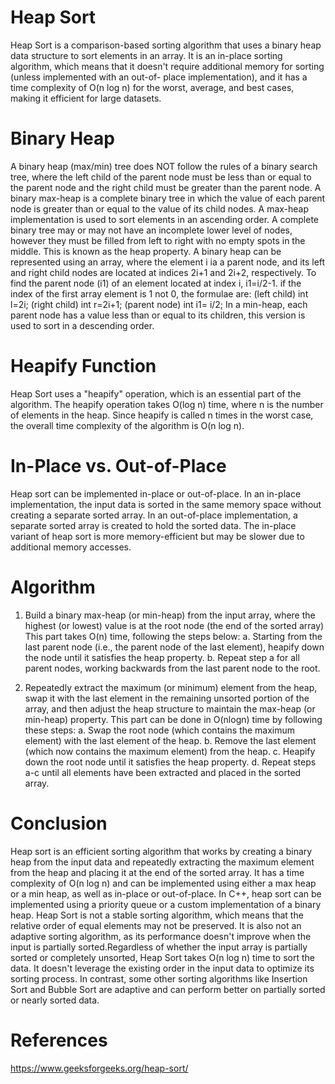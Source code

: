 # Heap Sort
Heap Sort is a comparison-based sorting algorithm that uses a binary heap data structure to sort elements in an array. 
It is an in-place sorting algorithm, which means that it doesn't require additional memory for sorting (unless implemented with an out-of- place implementation), and 
it has a time complexity of O(n log n) for the worst, average, and best cases, making it efficient for large datasets.

# Binary Heap

A binary heap (max/min) tree does NOT follow the rules of a binary search tree, where the left child of the parent node must be less than or equal to the parent node 
and the right child must be greater than the parent node.
A binary max-heap is a complete binary tree in which the value of each parent node is greater than or equal to the value of its child nodes. A max-heap implementation is used to sort elements in an ascending order. A complete binary tree may or may not have  an incomplete lower level of nodes, however they must be filled from left to right with no empty spots in the middle. This is known as the heap property. A binary heap can be represented using an array, where the element i ia a parent node, and its left and right child nodes are located at indices 2i+1 and 2i+2, respectively. To find the parent node (i1) of an element located at index i, i1=i/2-1.
if the index of the first array element is 1 not 0, the formulae are:
(left child) int l=2i;
(right child) int r=2i+1;
(parent node) int i1= i/2;
In a min-heap, each parent node has a value less than or equal to its children, this version is used to sort in a descending order.


 # Heapify Function
Heap Sort uses a "heapify" operation, which is an essential part of the algorithm. 
The heapify operation takes O(log n) time, where n is the number of elements in the heap. 
Since heapify is called n times in the worst case, the overall time complexity of the algorithm is O(n log n).

# In-Place vs. Out-of-Place
Heap sort can be implemented in-place or out-of-place. In an in-place implementation, the input data is sorted in the same memory space without creating a separate sorted array. In an out-of-place implementation, a separate sorted array is created to hold the sorted data. The in-place variant of heap sort is more memory-efficient but may be slower due to additional memory accesses.

# Algorithm

   1.  Build a binary max-heap (or min-heap) from the input array, where the highest (or lowest) value is at the root node (the end of the sorted array)
   This part takes O(n) time, following the steps below:
      a. Starting from the last parent node (i.e., the parent node of the last element), heapify down the node until it satisfies the heap property.
      b. Repeat step a for all parent nodes, working backwards from the last parent node to the root.
    
   2.  Repeatedly extract the maximum (or minimum) element from the heap, swap it with the last element in the remaining 
      unsorted portion of the array, and then adjust the heap structure to maintain the max-heap (or min-heap) property. 
      This part can be done in O(nlogn) time by following these steps:
         a. Swap the root node (which contains the maximum element) with the last element of the heap.
         b. Remove the last element (which now contains the maximum element) from the heap.
         c. Heapify down the root node until it satisfies the heap property.
         d. Repeat steps a-c until all elements have been extracted and placed in the sorted array.
         
# Conclusion

Heap sort is an efficient sorting algorithm that works by creating a binary heap from the input data and repeatedly extracting the maximum element from the heap and placing it at the end of the sorted array. It has a time complexity of O(n log n) and can be implemented using either a max heap or a min heap, as well as in-place or out-of-place. In C++, heap sort can be implemented using a priority queue or a custom implementation of a binary heap.
Heap Sort is not a stable sorting algorithm, which means that the relative order of equal elements may not be preserved.
It is also not an adaptive sorting algorithm, as its performance doesn't improve when the input is partially sorted.Regardless of whether the input array is partially sorted or completely unsorted, Heap Sort takes O(n log n) time to sort the data. It doesn't leverage the existing order in the input data to optimize its sorting process. In contrast, some other sorting algorithms like Insertion Sort and Bubble Sort are adaptive and can perform better on partially sorted or nearly sorted data.

# References 

https://www.geeksforgeeks.org/heap-sort/

